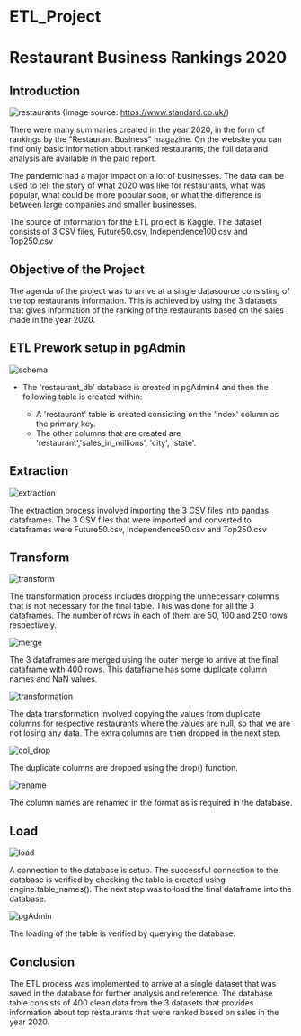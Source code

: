 # ETL_Project

# Restaurant Business Rankings 2020

## Introduction

![restaurants](Resources/restaurant.jpg)
(Image source: https://www.standard.co.uk/)

There were many summaries created in the year 2020, in the form of rankings by the "Restaurant Business" magazine. On the website you can find only basic information about ranked restaurants, the full data and analysis are available in the paid report.

The pandemic had a major impact on a lot of businesses. The data can be used to tell the story of what 2020 was like for restaurants, what was popular, what could be more popular soon, or what the difference is between large companies and smaller businesses.

The source of information for the ETL project is Kaggle. The dataset consists of 3 CSV files, Future50.csv, Independence100.csv and Top250.csv

## Objective of the Project

The agenda of the project was to arrive at a single datasource consisting of the top restaurants information. This is achieved by using the 3 datasets that gives information of the ranking of the restaurants based on the sales made in the year 2020.

## ETL Prework setup in pgAdmin

![schema](Resources/schema_sql.PNG)

* The 'restaurant_db' database is created in pgAdmin4 and then the following table is created within:
    
	* A 'restaurant' table is created consisting on the 'index' column as the primary key.
	* The other columns that are created are 'restaurant','sales_in_millions', 'city', 'state'. 

## Extraction

![extraction](Resources/extraction.PNG)

The extraction process involved importing the 3 CSV files into pandas dataframes. The 3 CSV files that were imported and converted to dataframes were Future50.csv, Independence50.csv and Top250.csv

## Transform

![transform](Resources/drop_columns.PNG)

The transformation process includes dropping the unnecessary columns that is not necessary for the final table. This was done for all the 3 dataframes. The number of rows in each of them are 50, 100 and 250 rows respectively.

![merge](Resources/merged_table.PNG)

The 3 dataframes are merged using the outer merge to arrive at the final dataframe with 400 rows. This dataframe has some duplicate column names and NaN values.

![transformation](Resources/transformation.PNG)

The data transformation involved copying the values from duplicate columns for respective restaurants where the values are null, so that we are not losing any data. The extra columns are then dropped in the next step.

![col_drop](Resources/drop_columns_2.PNG)

The duplicate columns are dropped using the drop() function.

![rename](Resources/rename_cols.PNG)

The column names are renamed in the format as is required in the database.

## Load

![load](Resources/load.PNG)

A connection to the database is setup. The successful connection to the database is verified by checking the table is created using engine.table_names(). The next step was to load the final dataframe into the database.

![pgAdmin](Resources/pgAdmin.PNG)

The loading of the table is verified by querying the database.

## Conclusion

The ETL process was implemented to arrive at a single dataset that was saved in the database for further analysis and reference. The database table consists of 400 clean data from the 3 datasets that provides information about top restaurants that were ranked based on sales in the year 2020.



 